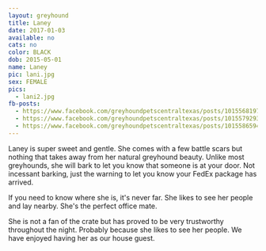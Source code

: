 ```yaml
---
layout: greyhound
title: Laney
date: 2017-01-03
available: no
cats: no
color: BLACK
dob: 2015-05-01
name: Laney
pic: lani.jpg
sex: FEMALE
pics:
  - lani2.jpg
fb-posts:
  - https://www.facebook.com/greyhoundpetscentraltexas/posts/10155681973893572:0
  - https://www.facebook.com/greyhoundpetscentraltexas/posts/10155792935863572:0
  - https://www.facebook.com/greyhoundpetscentraltexas/posts/10155865941653572:0
---
```



Laney is super sweet and gentle.  She comes with a few battle scars but nothing that takes away from her natural greyhound beauty.  Unlike most greyhounds, she will bark to let you know that someone is at your door. Not incessant barking, just the warning to let you know your FedEx package has arrived.

If you need to know where she is, it's never far. She likes to see her people and lay nearby. She's the perfect office mate.

She is not a fan of the crate but has proved to be very trustworthy throughout the night. Probably because she likes to see her people.
We have enjoyed having her as our house guest.
